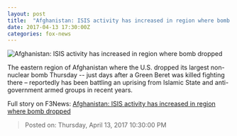 ```yaml
---
layout: post
title:  "Afghanistan: ISIS activity has increased in region where bomb dropped"
date: 2017-04-13 17:30:00Z
categories: fox-news
---
```


![Afghanistan: ISIS activity has increased in region where bomb dropped](http://a57.foxnews.com/media2.foxnews.com/BrightCove/694940094001/2017/03/30/0/0/694940094001_5379063958001_5379052787001-vs.jpg?ve=1)

The eastern region of Afghanistan where the U.S. dropped its largest non-nuclear bomb Thursday -- just days after a Green Beret was killed fighting there – reportedly has been battling an uprising from Islamic State and anti-government armed groups in recent years.


Full story on F3News: [Afghanistan: ISIS activity has increased in region where bomb dropped](http://www.f3nws.com/n/RpHryH)

> Posted on: Thursday, April 13, 2017 10:30:00 PM
